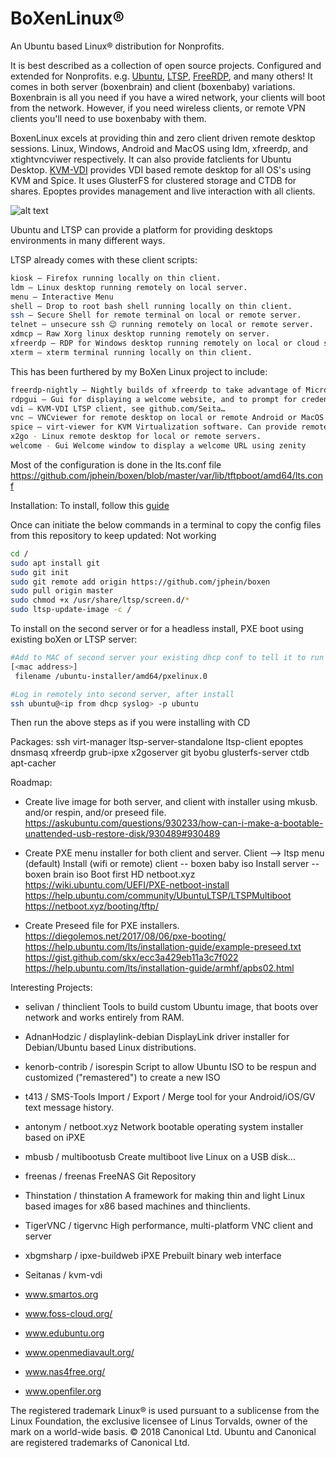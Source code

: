 # BoXenLinux&reg;
An Ubuntu based Linux&reg; distribution for Nonprofits.

It is best described as a collection of open source projects. Configured and extended for Nonprofits. e.g. [Ubuntu], [LTSP], [FreeRDP], and many others! It comes in both server (boxenbrain) and client (boxenbaby) variations. Boxenbrain is all you need if you have a wired network, your clients will boot from the network. However, if you need wireless clients, or remote VPN clients you'll need to use boxenbaby with them. 

BoxenLinux excels at providing thin and zero client driven remote desktop sessions. Linux, Windows, Android and MacOS using ldm, xfreerdp, and xtightvncviwer respectively. It can also provide fatclients for Ubuntu Desktop. [KVM-VDI] provides VDI based remote desktop for all OS's using KVM and Spice. It uses GlusterFS for clustered storage and CTDB for shares. Epoptes provides management and live interaction with all clients.

![alt text](https://jphein.com/wp-content/uploads/2018/11/Screenshot-from-2018-11-11-23-58-02.png)

Ubuntu and LTSP can provide a platform for providing desktops environments in many different ways.

LTSP already comes with these client scripts:
```sh
kiosk – Firefox running locally on thin client.
ldm – Linux desktop running remotely on local server.
menu – Interactive Menu
shell – Drop to root bash shell running locally on thin client.
ssh – Secure Shell for remote terminal on local or remote server.
telnet – unsecure ssh 😉 running remotely on local or remote server.
xdmcp – Raw Xorg linux desktop running remotely on server.
xfreerdp – RDP for Windows desktop running remotely on local or cloud server.
xterm – xterm terminal running locally on thin client.
```
This has been furthered by my BoXen Linux project to include:
```sh
freerdp-nightly – Nightly builds of xfreerdp to take advantage of Microphone redirection and the latest graphics codecs.
rdpgui – Gui for displaying a welcome website, and to prompt for credentials when using xfreerdp-nightly.
vdi – KVM-VDI LTSP client, see github.com/Seita…
vnc – VNCviewer for remote desktop on local or remote Android or MacOS computers.
spice – virt-viewer for KVM Virtualization software. Can provide remote access to local or remote desktops of ANY kind you can virtualize.
x2go - Linux remote desktop for local or remote servers. 
welcome - Gui Welcome window to display a welcome URL using zenity
```
Most of the configuration is done in the lts.conf file
https://github.com/jphein/boxen/blob/master/var/lib/tftpboot/amd64/lts.conf

Installation:
To install, follow this [guide]


Once can initiate the below commands in a terminal to copy the config files from this repository to keep updated:
Not working
```sh
cd /
sudo apt install git
sudo git init
sudo git remote add origin https://github.com/jphein/boxen
sudo pull origin master
sudo chmod +x /usr/share/ltsp/screen.d/*
sudo ltsp-update-image -c /
```

To install on the second server or for a headless install, PXE boot using existing boXen or LTSP server: 

```sh
#Add to MAC of second server your existing dhcp conf to tell it to run the installer by default when it PXE boots
[<mac address>]
 filename /ubuntu-installer/amd64/pxelinux.0

#Log in remotely into second server, after install
ssh ubuntu@<ip from dhcp syslog> -p ubuntu 
```
Then run the above steps as if you were installing with CD

Packages: ssh virt-manager ltsp-server-standalone ltsp-client epoptes dnsmasq xfreerdp grub-ipxe x2goserver git byobu glusterfs-server ctdb apt-cacher

Roadmap: 

* Create live image for both server, and client with installer using mkusb. and/or respin, and/or preseed file.
https://askubuntu.com/questions/930233/how-can-i-make-a-bootable-unattended-usb-restore-disk/930489#930489

* Create PXE menu installer for both client and server.
Client --> ltsp menu (default)
Install (wifi or remote) client -- boxen baby iso
Install server -- boxen brain iso 
Boot first HD
netboot.xyz
https://wiki.ubuntu.com/UEFI/PXE-netboot-install
https://help.ubuntu.com/community/UbuntuLTSP/LTSPMultiboot
https://netboot.xyz/booting/tftp/

* Create Preseed file for PXE installers.
https://diegolemos.net/2017/08/06/pxe-booting/
https://help.ubuntu.com/lts/installation-guide/example-preseed.txt
https://gist.github.com/skx/ecc3a429eb11a3c7f022
https://help.ubuntu.com/lts/installation-guide/armhf/apbs02.html

Interesting Projects:

* selivan / thinclient
Tools to build custom Ubuntu image, that boots over network and works entirely from RAM. 

* AdnanHodzic / displaylink-debian
DisplayLink driver installer for Debian/Ubuntu based Linux distributions.

* kenorb-contrib / isorespin
Script to allow Ubuntu ISO to be respun and customized ("remastered") to create a new ISO

* t413 / SMS-Tools
Import / Export / Merge tool for your Android/iOS/GV text message history.

* antonym / netboot.xyz
Network bootable operating system installer based on iPXE
 
* mbusb / multibootusb
Create multiboot live Linux on a USB disk...
 
* freenas / freenas
FreeNAS Git Repository

* Thinstation / thinstation
A framework for making thin and light Linux based images for x86 based machines and thinclients.

* TigerVNC / tigervnc
High performance, multi-platform VNC client and server
 
* xbgmsharp / ipxe-buildweb
iPXE Prebuilt binary web interface

* Seitanas / kvm-vdi

* www.smartos.org
* www.foss-cloud.org/
* www.edubuntu.org
* www.openmediavault.org/
* www.nas4free.org/
* www.openfiler.org

The registered trademark Linux® is used pursuant to a sublicense from the Linux Foundation, the exclusive licensee of Linus Torvalds, owner of the mark on a world-wide basis.
© 2018 Canonical Ltd. Ubuntu and Canonical are registered trademarks of Canonical Ltd.

[//]: # (These are reference links used in the body of this note and get stripped out when the markdown processor does its job. There is no need to format nicely because it shouldn't be seen. Thanks SO - http://stackoverflow.com/questions/4823468/store-comments-in-markdown-syntax)

[git]: <https://github.com>
[KVM-VDI]: <https://github.com/Seitanas/kvm-vdi>  
[FreeRDP]: <http://www.freerdp.com/>  
[LTSP]: <https://github.com/gentoo-mirror/ltsp>
[jp]: <https://github.com/jphein>
[boxen]: <https://github.com/jphein/boxen>
[Ubuntu]: <http://www.ubuntu.com/download/desktop>
[guide]: <https://jphein.com/how-to-provide-a-windows-desktop-experience/>
[dill]: <https://github.com/joemccann/dillinger>
   [git-repo-url]: <https://github.com/joemccann/dillinger.git>
   [john gruber]: <http://daringfireball.net>
   [@thomasfuchs]: <http://twitter.com/thomasfuchs>
   [df1]: <http://daringfireball.net/projects/markdown/>
   [markdown-it]: <https://github.com/markdown-it/markdown-it>
   [Ace Editor]: <http://ace.ajax.org>
   [node.js]: <http://nodejs.org>
   [Twitter Bootstrap]: <http://twitter.github.com/bootstrap/>
   [keymaster.js]: <https://github.com/madrobby/keymaster>
   [jQuery]: <http://jquery.com>
   [@tjholowaychuk]: <http://twitter.com/tjholowaychuk>
   [express]: <http://expressjs.com>
   [AngularJS]: <http://angularjs.org>
   [Gulp]: <http://gulpjs.com>

   [PlDb]: <https://github.com/joemccann/dillinger/tree/master/plugins/dropbox/README.md>
   [PlGh]:  <https://github.com/joemccann/dillinger/tree/master/plugins/github/README.md>
   [PlGd]: <https://github.com/joemccann/dillinger/tree/master/plugins/googledrive/README.md>
   [PlOd]: <https://github.com/joemccann/dillinger/tree/master/plugins/onedrive/README.md>
